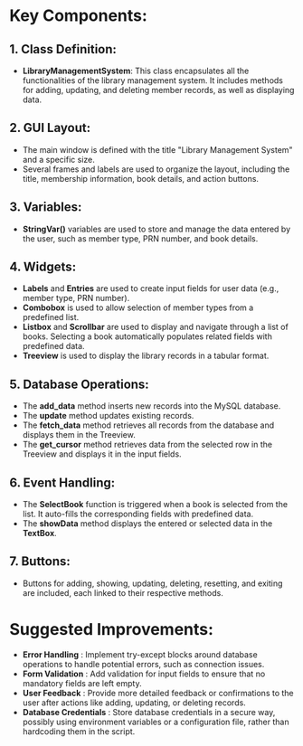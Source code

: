 # Key Components:
## 1. Class Definition:

- **LibraryManagementSystem**: This class encapsulates all the functionalities of the library management system. It includes methods for adding, updating, and deleting member records, as well as displaying data.
## 2. GUI Layout:

- The main window is defined with the title "Library Management System" and a specific size.
- Several frames and labels are used to organize the layout, including the title, membership information, book details, and action buttons.
## 3. Variables:

- **StringVar()** variables are used to store and manage the data entered by the user, such as member type, PRN number, and book details.
## 4. Widgets:

- **Labels** and **Entries** are used to create input fields for user data (e.g., member type, PRN number).
- **Combobox** is used to allow selection of member types from a predefined list.
- **Listbox** and **Scrollbar** are used to display and navigate through a list of books. Selecting a book automatically populates related fields with predefined data.
- **Treeview** is used to display the library records in a tabular format.
## 5. Database Operations:

- The **add_data** method inserts new records into the MySQL database.
- The **update** method updates existing records.
- The **fetch_data** method retrieves all records from the database and displays them in the Treeview.
- The **get_cursor** method retrieves data from the selected row in the Treeview and displays it in the input fields.
## 6. Event Handling:

- The **SelectBook** function is triggered when a book is selected from the list. It auto-fills the corresponding fields with predefined data.
- The **showData** method displays the entered or selected data in the **TextBox**.
## 7. Buttons:

- Buttons for adding, showing, updating, deleting, resetting, and exiting are included, each linked to their respective methods.
# Suggested Improvements:
- **Error Handling** : Implement try-except blocks around database operations to handle potential errors, such as connection issues.
- **Form Validation** : Add validation for input fields to ensure that no mandatory fields are left empty.
- **User Feedback** : Provide more detailed feedback or confirmations to the user after actions like adding, updating, or deleting records.
- **Database Credentials** : Store database credentials in a secure way, possibly using environment variables or a configuration file, rather than hardcoding them in the script.
